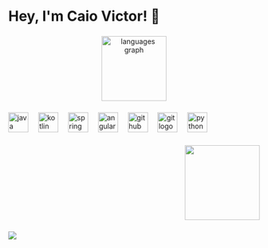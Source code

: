 <h1 align="left">Hey, I'm Caio Victor! 👾</h1>

###

<div align="center">
  <img src="https://github-readme-stats.vercel.app/api/top-langs?username=CaioVMSantos&locale=en&hide_title=false&layout=compact&card_width=320&langs_count=5&theme=dark&hide_border=false&order=2" height="130" alt="languages graph"  />
</div>

###

<div align="left">
  <img src="https://cdn.jsdelivr.net/gh/devicons/devicon/icons/java/java-original.svg" height="40" alt="java logo"  />
  <img width="12" />
  <img src="https://cdn.jsdelivr.net/gh/devicons/devicon/icons/kotlin/kotlin-original.svg" height="40" alt="kotlin logo"  />
  <img width="12" />
  <img src="https://cdn.jsdelivr.net/gh/devicons/devicon/icons/spring/spring-original.svg" height="40" alt="spring logo"  />
  <img width="12" />
  <img src="https://cdn.jsdelivr.net/gh/devicons/devicon/icons/angularjs/angularjs-original.svg" height="40" alt="angularjs logo"  />
  <img width="12" />
  <img src="https://cdn.jsdelivr.net/gh/devicons/devicon/icons/github/github-original.svg" height="40" alt="github logo"  />
  <img width="12" />
  <img src="https://cdn.jsdelivr.net/gh/devicons/devicon/icons/git/git-original.svg" height="40" alt="git logo"  />
  <img width="12" />
  <img src="https://cdn.jsdelivr.net/gh/devicons/devicon/icons/python/python-original.svg" height="40" alt="python logo"  />
</div>

###

<div align="center">
</div>

###

<div align="right">
  <img height="150" src="https://camo.githubusercontent.com/7b42fa3045d85912c9013e88dee89eaf31b7c4a9e15e8cf95d938bc4b0f0eefa/68747470733a2f2f6d65646961342e67697068792e636f6d2f6d656469612f76312e59326c6b505463354d4749334e6a45785a7a49314e6e427359546831615467784d4746364d4851774d48526a61575a744d6a6436635756715a3364744f444a6d6332566a61435a6c634431324d563970626e526c636d35686246396e61575a66596e6c666157516d593351395a772f6247677363356d576f727966674b427831752f67697068792e77656270"  />
</div>

###

<div align="left">
  <img src="https://visitor-badge.laobi.icu/badge?page_id=CaioVMSantos.CaioVMSantos&"  />
</div>

###
